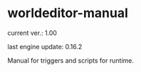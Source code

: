 # worldeditor-manual

current ver.: 1.00

last engine update: 0.16.2

Manual for triggers and scripts for runtime.
